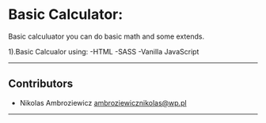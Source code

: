 # Basic Calculator:
Basic calculuator you can do basic math and some extends.

1).Basic Calcualor using:
  -HTML
    -SASS
      -Vanilla JavaScript

---

## Contributors 
- Nikolas Ambroziewicz <ambroziewicznikolas@wp.pl>

---


